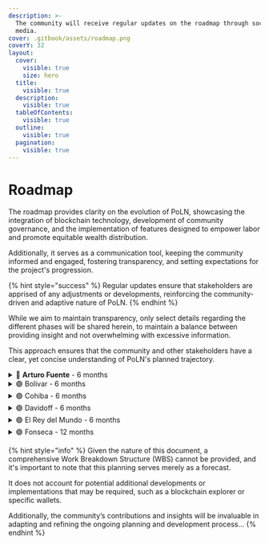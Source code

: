 ```yaml
---
description: >-
  The community will receive regular updates on the roadmap through social
  media.
cover: .gitbook/assets/roadmap.png
coverY: 32
layout:
  cover:
    visible: true
    size: hero
  title:
    visible: true
  description:
    visible: true
  tableOfContents:
    visible: true
  outline:
    visible: true
  pagination:
    visible: true
---
```


# Roadmap

The roadmap provides clarity on the evolution of PoLN, showcasing the integration of blockchain technology, development of community governance, and the implementation of features designed to empower labor and promote equitable wealth distribution.

Additionally, it serves as a communication tool, keeping the community informed and engaged, fostering transparency, and setting expectations for the project's progression.

{% hint style="success" %}
Regular updates ensure that stakeholders are apprised of any adjustments or developments, reinforcing the community-driven and adaptive nature of PoLN.
{% endhint %}

While we aim to maintain transparency, only select details regarding the different phases will be shared herein, to maintain a balance between providing insight and not overwhelming with excessive information.

This approach ensures that the community and other stakeholders have a clear, yet concise understanding of PoLN's planned trajectory.

<details>

<summary><span data-gb-custom-inline data-tag="emoji" data-code="1f535">🔵</span> <strong>Arturo Fuente</strong> - 6 months</summary>

**Tasks:**

* [x] Whitepaper
* [x] Landing page
* [ ] Pitch deck
* [ ] Mint the $POLN token
* [ ] Pre-Seed / Private Sale #1
* [x] Waitlist (off-chained pre-registration)
* [ ] Initiate community & partnerships development

</details>

<details>

<summary><span data-gb-custom-inline data-tag="emoji" data-code="1f7e3">🟣</span> Bolivar - 6 months</summary>

**Tasks:**

* [ ] Airdrop #1 / Waitlist upgrades (on-chained pre-registration)
* [ ] Giveaways
* [ ] Private Sale #2
* [ ] Implement PoLN protocol V1 and deploy on **TESTNET**
* [ ] Develop community & partnerships

</details>

<details>

<summary><span data-gb-custom-inline data-tag="emoji" data-code="1f7e3">🟣</span> Cohiba - 6 months</summary>

**Tasks:**

* [ ] Private Sale #3
* [ ] Open community-driven protocol development and maintenance
* [ ] Deploy PoLN protocol V1 on **MAINNET**
* [ ] Airdrops
  * [ ] Encourage participation
  * [ ] Foster community engagement
* [ ] Develop community & partnerships

</details>

<details>

<summary><span data-gb-custom-inline data-tag="emoji" data-code="1f7e3">🟣</span> Davidoff - 6 months</summary>

**Tasks :**

* [ ] Governance/ Propose & Vote
* [ ] Public Sales / start progressive vesting, gradually releasing the remaining tokens
* [ ] Implement PoLN protocol V2 and deploy on **TESTNET**
  * [ ] Lending & Borrowing, Yield Farming
  * [ ] Support multiple agents/mentors inside a single Fellowship
  * [ ] Additional cryptocurrencies for contractor payment
* [ ] Develop community & partnerships

</details>

<details>

<summary><span data-gb-custom-inline data-tag="emoji" data-code="1f7e3">🟣</span> El Rey del Mundo - 6 months</summary>

**Tasks :**

* [ ] Deploy PoLN protocol V2 on **MAINNET**
* [ ] Implement PoLN protocol V3 and deploy on **TESTNET**
  * [ ] NFT-Enhanced Fellowships & Multi-Level Marketing
  * [ ] Governance / Dispute Resolution
  * [ ] Decentralized dispute mediation
  * [ ] Main DAO functions
    * [ ] Training
    * [ ] Helpdesk
    * [ ] Mediation assistance
    * [ ] KYC assistance
    * [ ] Support (dev)
* [ ] Plan & Implement community propositions

</details>

<details>

<summary><span data-gb-custom-inline data-tag="emoji" data-code="1f7e3">🟣</span> Fonseca - 12 months</summary>

**Tasks :**

* [ ] Deploy PoLN protocol V3 on **MAINNET**
* [ ] Plan & Implement community propositions
* [ ] Prepare PoLN ASBC project
  * [ ] PoC
  * [ ] Hackathon, etc

</details>

{% hint style="info" %}
Given the nature of this document, a comprehensive Work Breakdown Structure (WBS) cannot be provided, and it's important to note that this planning serves merely as a forecast.

It does not account for potential additional developments or implementations that may be required, such as a blockchain explorer or specific wallets.

Additionally, the community’s contributions and insights will be invaluable in adapting and refining the ongoing planning and development process...
{% endhint %}
